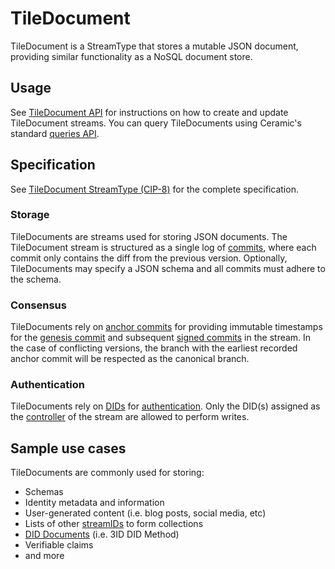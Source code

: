 # TileDocument

TileDocument is a StreamType that stores a mutable JSON document, providing similar functionality as a NoSQL document store.

## **Usage**

See [TileDocument API](./api.md) for instructions on how to create and update TileDocument streams. You can query TileDocuments using Ceramic's standard [queries API](../../build/queries.md).

## **Specification**

See [TileDocument StreamType (CIP-8)](https://github.com/ceramicnetwork/CIP/blob/main/CIPs/CIP-8/CIP-8.md) for the complete specification.

### Storage

TileDocuments are streams used for storing JSON documents. The TileDocument stream is structured as a single log of [commits](../../learn/glossary.md#commits), where each commit only contains the diff from the previous version. Optionally, TileDocuments may specify a JSON schema and all commits must adhere to the schema.

### Consensus

TileDocuments rely on [anchor commits](../../learn/glossary.md#anchor-commit) for providing immutable timestamps for the [genesis commit](../../learn/glossary.md#genesis-commit) and subsequent [signed commits](../../learn/glossary.md#signed-commit) in the stream. In the case of conflicting versions, the branch with the earliest recorded anchor commit will be respected as the canonical branch.

### Authentication

TileDocuments rely on [DIDs](../../learn/glossary.md#dids) for [authentication](../../learn/glossary.md#authentication). Only the DID(s) assigned as the [controller](../../learn/glossary.md#controllers) of the stream are allowed to perform writes. 

## **Sample use cases**

TileDocuments are commonly used for storing:

- Schemas
- Identity metadata and information
- User-generated content (i.e. blog posts, social media, etc)
- Lists of other [streamIDs](../../learn/glossary.md#streamid) to form collections
- [DID Documents](../../learn/glossary.md#did-document) (i.e. 3ID DID Method)
- Verifiable claims
- and more


</br>
</br>
</br>
